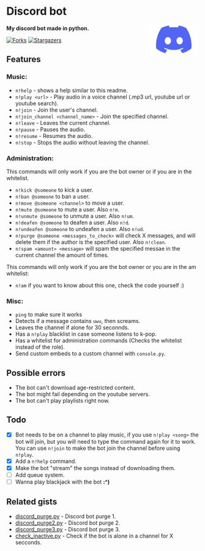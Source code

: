 # Discord bot

<p>
  <b>My discord bot made in python.</b>
  
  <a target="_blank" href="https://github.com/r4v10l1/discord-bot">
    <img align="right" height="75em" src="Images/Discord.png" alt="Discord logo" />
  </a>
</p>

[![Forks][forks-shield]][forks-url]
[![Stargazers][stars-shield]][stars-url]

## Features
### Music:
* `n!help` - shows a help similar to this readme.
* `n!play <url>` - Play audio in a voice channel (.mp3 url, youtube url or youtube search).
* `n!join` - Join the user's channel.
* `n!join_channel <channel_name>` - Join the specified channel.
* `n!leave` - Leaves the current channel.
* `n!pause` - Pauses the audio.
* `n!resume` - Resumes the audio.
* `n!stop` - Stops the audio without leaving the channel.
### Administration:
This commands will only work if you are the bot owner or if you are in the whitelist.
* `n!kick @someone` to kick a user.
* `n!ban @someone` to ban a user.
* `n!move @someone <channel>` to move a user.
* `n!mute @someone` to mute a user. Also `n!m`.
* `n!unmute @someone` to unmute a user. Also `n!um`.
* `n!deafen @someone` to deafen a user. Also `n!d`.
* `n!undeafen @someone` to undeafen a user. Also `n!ud`.
* `n!purge @someone <messages_to_check>` will check X messages, and will delete them if the author is the specified user. Also `n!clean`.
* `n!spam <amount> <message>` will spam the specified messae in the current channel the amount of times.

This commands will only work if you are the bot owner or you are in the am whitelist:
* `n!am` if you want to know about this one, check the code yourself :)
### Misc:
* `ping` to make sure it works
* Detects if a message contains `uwu`, then screams.
* Leaves the channel if alone for 30 seconnds.
* Has a `n!play` blacklist in case someone listens to k-pop.
* Has a whitelist for administration commands (Checks the whitelist instead of the role).
* Send custom embeds to a custom channel with `console.py`.

## Possible errors
* The bot can't download age-restricted content.
* The bot might fail depending on the youtube servers.
* The bot can't play playlists right now.

## Todo
- [X] Bot needs to be on a channel to play music, if you use `n!play <song>` the bot will join, but you will need to type the command again for it to work. You can use `n!join` to make the bot join the channel before using `n!play`.
- [X] Add a `n!help` command.
- [X] Make the bot "stream" the songs instead of downloading them.
- [ ] Add queue system.
- [ ] Wanna play blackjack with the bot  **:^)**

## Related gists
* [discord_purge.py](https://gist.github.com/r4v10l1/a21360c3f92266c0b03db7cc9b73e7ff) - Discord bot purge 1.
* [discord_purge2.py](https://gist.github.com/r4v10l1/c684325e461d70c06b76277aedfe08d8) - Discord bot purge 2.
* [discord_purge3.py](https://gist.github.com/r4v10l1/c6af5d4149c0d6c04d4b8f94887a2ae3) - Discord bot purge 3.
* [check_inactive.py](https://gist.github.com/r4v10l1/0793c5e2d37bf77d5f279643f03d6112) - Check if the bot is alone in a channel for X secconds.

[forks-shield]: https://img.shields.io/github/forks/r4v10l1/discord-bot.svg?style=for-the-badge
[forks-url]: https://github.com/r4v10l1/discord-bot/network/members
[stars-shield]: https://img.shields.io/github/stars/r4v10l1/discord-bot.svg?style=for-the-badge
[stars-url]: https://github.com/r4v10l1/discord-bot/stargazers
